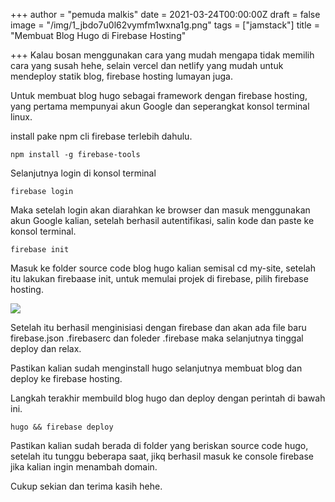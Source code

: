 +++
author = "pemuda malkis"
date = 2021-03-24T00:00:00Z
draft = false
image = "/img/1_jbdo7u0l62vymfm1wxna1g.png"
tags = ["jamstack"]
title = "Membuat Blog Hugo di Firebase Hosting"

+++
Kalau bosan menggunakan cara yang mudah mengapa tidak memilih cara yang susah hehe, selain vercel dan netlify yang mudah untuk mendeploy statik blog, firebase hosting lumayan juga.

Untuk membuat blog hugo sebagai framework dengan firebase hosting, yang pertama mempunyai akun Google dan seperangkat konsol terminal linux.

install pake npm cli firebase terlebih dahulu.

    npm install -g firebase-tools

Selanjutnya login di konsol terminal

    firebase login

Maka setelah login akan diarahkan ke browser dan masuk menggunakan akun Google kalian, setelah berhasil autentifikasi, salin kode dan paste ke konsol terminal.

    firebase init

Masuk ke folder source code blog hugo kalian semisal cd my-site, setelah itu lakukan firebaase init, untuk memulai projek di firebase, pilih firebase hosting.

![](/img/img_20210324_193402.jpg)

Setelah itu berhasil menginisiasi dengan firebase dan akan ada file baru firebase.json .firebaserc dan foleder .firebase maka selanjutnya tinggal deploy dan relax.

Pastikan kalian sudah menginstall hugo selanjutnya membuat blog dan deploy ke firebase hosting. 

Langkah terakhir membuild blog hugo dan deploy dengan perintah di bawah ini. 

    hugo && firebase deploy

Pastikan kalian sudah berada di folder yang beriskan source code hugo, setelah itu tunggu beberapa saat, jikq berhasil masuk ke console firebase jika kalian ingin menambah domain. 

Cukup sekian dan terima kasih hehe. 

